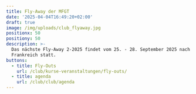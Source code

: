 ```yaml
---
title: Fly-Away der MFGT
date: '2025-04-04T16:49:20+02:00'
draft: true
image: /img/uploads/club_flyaway.jpg
positionx: 50
positiony: 50
description: >-
  Das nächste Fly-Away 2-2025 findet vom 25. - 28. September 2025 nach
  Frankreich statt.
buttons:
  - title: Fly-Outs
    url: /club/kurse-veranstaltungen/fly-outs/
  - title: agenda
    url: /club/club/agenda
---
```


